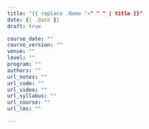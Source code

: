 ```yaml
---
title: "{{ replace .Name "-" " " | title }}"
date: {{ .Date }}
draft: true

course_date: ""
course_version: ""
venue: ""
level: ""
program: ""
authors: ""
url_notes: ""
url_code: ""
url_video: ""
url_syllabus: ""
url_course: ""
url_lms: ""

---
```


